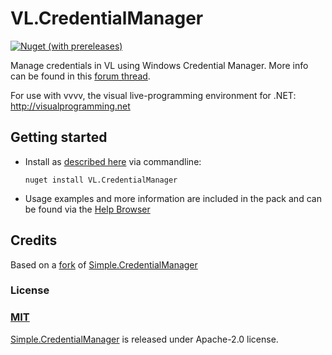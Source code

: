 # VL.CredentialManager
[![Nuget (with prereleases)](https://img.shields.io/nuget/vpre/VL.Addons?style=flat-square)](https://www.nuget.org/packages/VL.CredentialManager)

Manage credentials in VL using Windows Credential Manager.
More info can be found in this [forum thread](https://forum.vvvv.org/t/vl-credentialmanager-a-way-to-store-passwords-on-windows/22658/1).


For use with vvvv, the visual live-programming environment for .NET: 
http://visualprogramming.net

## Getting started
- Install as [described here](https://thegraybook.vvvv.org/reference/hde/managing-nugets.html) via commandline:

    `nuget install VL.CredentialManager`

- Usage examples and more information are included in the pack and can be found via the [Help Browser](https://thegraybook.vvvv.org/reference/hde/findinghelp.html)

## Credits
Based on a [fork](https://github.com/bj-rn/Simple.CredentialManager) of [Simple.CredentialManager](https://github.com/spolnik/Simple.CredentialsManager)

### License

### [MIT](https://github.com/bj-rn/VL.CredentialManager/blob/main/LICENSE)
[Simple.CredentialManager](https://github.com/spolnik/Simple.CredentialsManager/blob/master/LICENSE) is released under Apache-2.0 license.


